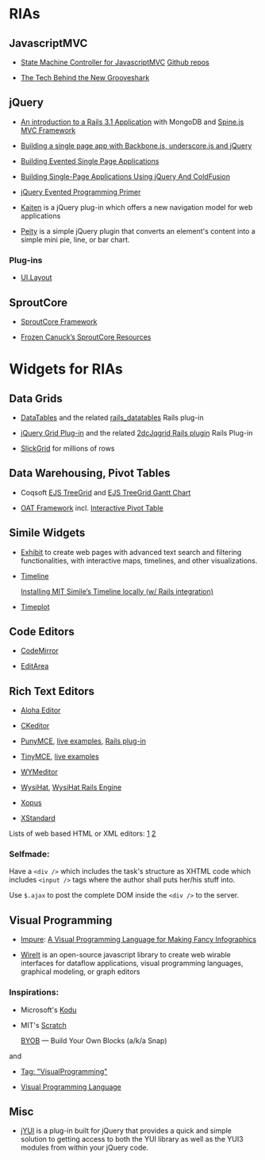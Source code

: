 # RIAs

## JavascriptMVC

  * [State Machine Controller for JavascriptMVC](http://awardwinningfjords.com/2010/05/27/state-machine-controller-for-javascriptmvc.html)
    [Github repos](http://secondstory.github.com/secondstoryjs-statemachine/)

  * [The Tech Behind the New Grooveshark](http://blog.jerodsanto.net/2010/12/the-tech-behind-the-new-grooveshark/)

## jQuery

  * [An introduction to a Rails 3.1 Application](https://github.com/rodriguezartav/Rails-Mongo-Spine-cs-)
    with MongoDB and [Spine.js MVC Framework](http://maccman.github.com/spine/)

  * [Building a single page app with Backbone.js, underscore.js and jQuery](http://andyet.net/blog/2010/oct/29/building-a-single-page-app-with-backbonejs-undersc/)

  * [Building Evented Single Page Applications](http://www.slideshare.net/jnunemaker/building-evented-single-page-applications)

  * [Building Single-Page Applications Using jQuery And ColdFusion](http://www.bennadel.com/blog/1730-Building-Single-Page-Applications-Using-jQuery-And-ColdFusion-With-Ben-Nadel-Video-Presentation-.htm)

  * [jQuery Evented Programming Primer](http://orderedlist.com/our-writing/resources/development/jquery-evented-programming-primer/)

  * [Kaiten](http://www.officity.com/kaiten/) is a jQuery plug-in which offers a new navigation model for web applications

  * [Peity](http://benpickles.github.com/peity/) is a simple jQuery plugin that converts an element's content into a simple <canvas> mini pie, line, or bar chart.

### Plug-ins

  * [UI.Layout](http://layout.jquery-dev.net/)

## SproutCore

  * [SproutCore Framework](http://www.sproutcore.com/)

  * [Frozen Canuck’s SproutCore Resources](http://frozencanuck.wordpress.com/sproutcore/)

# Widgets for RIAs

## Data Grids

  * [DataTables](http://www.datatables.net/) and the related
    [rails_datatables](http://github.com/phronos/rails_datatables) Rails plug-in

  * [jQuery Grid Plug-in](http://www.trirand.com/blog/) and the related
    [2dcJqgrid Rails plugin](http://www.2dconcept.com/jquery-grid-rails-plugin)
    Rails Plug-in

  * [SlickGrid](http://github.com/mleibman/SlickGrid) for millions of rows

## Data Warehousing, Pivot Tables

  * Coqsoft [EJS TreeGrid](http://www.treegrid.com/) and
    [EJS TreeGrid Gantt Chart](http://www.tgantt.com/)

  * [OAT Framework](http://oat.openlinksw.com/)
    incl. [Interactive Pivot Table](http://oat.openlinksw.com/index.html?pivot)

## Simile Widgets

  * [Exhibit](http://www.simile-widgets.org/exhibit/) to create web pages
    with advanced text search and filtering functionalities, with interactive
    maps, timelines, and other visualizations.

  * [Timeline](http://www.simile-widgets.org/timeline/)

    [Installing MIT Simile’s Timeline locally (w/ Rails integration)](http://blog.localkinegrinds.com/2007/11/06/installing-mit-similes-timeline-locally-w-rails-integration/)

  * [Timeplot](http://www.simile-widgets.org/timeplot/)

## Code Editors

  * [CodeMirror](http://marijn.haverbeke.nl/codemirror/)

  * [EditArea](http://www.cdolivet.com/index.php?page=editArea)

## Rich Text Editors

  * [Aloha Editor](http://aloha-editor.org/)

  * [CKeditor](http://ckeditor.com/)

  * [PunyMCE](http://code.google.com/p/punymce/),
    [live examples](http://www.moxieforge.net/examples/punymce/examples/),
    [Rails plug-in](http://github.com/imanel/puny_mce/)

  * [TinyMCE](http://tinymce.moxiecode.com/),
    [live examples](http://tinymce.moxiecode.com/examples/full.php)

  * [WYMeditor](http://www.q-rls.com/index.php/wymeditor-web-based-xhtml-editor)

  * [WysiHat](http://github.com/josh/wysihat/),
    [WysiHat Rails Engine](http://github.com/80beans/wysihat-engine)

  * [Xopus](http://xopus.com/)

  * [XStandard](http://xstandard.com/)

Lists of web based HTML or XML editors:
[1](http://www.w3avenue.com/2010/01/04/list-of-free-web-based-html-editors-for-your-cms-project/)
[2](http://w3schools.in/article/Web-based-HTML-Editors/)

### Selfmade:

Have a `<div />` which includes the task's structure as XHTML code which
includes `<input />` tags where the author shall puts her/his stuff into.

Use `$.ajax` to post the complete DOM inside the `<div />` to the server.

## Visual Programming

  * [Impure](http://www.impure.com/): [A Visual Programming Language for Making Fancy Infographics](http://www.fastcodesign.com/1662808/how-to-make-world-class-data-visualizations-without-programming)

  * [WireIt](http://neyric.github.com/wireit/) is an open-source javascript library to create web wirable interfaces for dataflow applications, visual programming languages, graphical modeling, or graph editors

### Inspirations:

  * Microsoft's [Kodu](http://research.microsoft.com/en-us/projects/kodu/)

  * MIT's [Scratch](http://scratch.mit.edu/)

    [BYOB](http://byob.berkeley.edu/) — Build Your Own Blocks (a/k/a Snap)

and

  * [Tag: "VisualProgramming"](http://www.base-sixteen.org/tag.jsp?name=VisualProgramming&id=agdjc2U0azEycgoLEgNUYWcYjycM&sortby=date)

  * [Visual Programming Language](http://en.wikipedia.org/wiki/Visual_programming_language)

## Misc

  * [jYUI](http://kickballcreative.com/jquery/plugins/jyui/) is a plug-in
    built for jQuery that provides a quick and simple solution to getting
    access to both the YUI library as well as the YUI3 modules from within
    your jQuery code.
